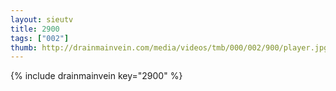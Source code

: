 ```yaml
--- 
layout: sieutv
title: 2900
tags: ["002"]
thumb: http://drainmainvein.com/media/videos/tmb/000/002/900/player.jpg
---
```

{% include drainmainvein key="2900" %} 
